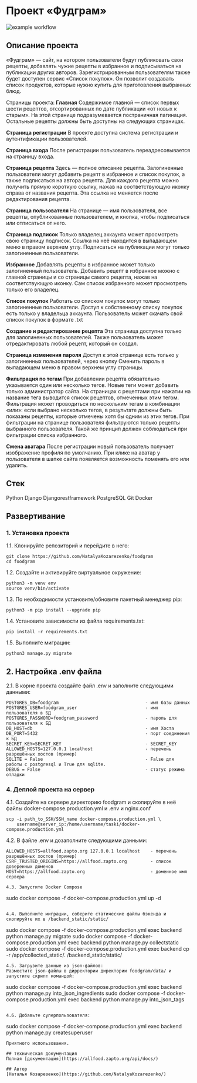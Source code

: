 # Проект «Фудграм»
![example workflow](https://github.com/NatalyaKozarezenko/foodgram/actions/workflows/main.yml/badge.svg)

## Описание проекта

«Фудграм» — сайт, на котором пользователи будут публиковать свои рецепты, добавлять чужие рецепты в избранное и подписываться на публикации других авторов. Зарегистрированным пользователям также будет доступен сервис «Список покупок». Он позволит создавать список продуктов, которые нужно купить для приготовления выбранных блюд.

Страницы проекта:
**Главная**
Содержимое главной — список первых шести рецептов, отсортированных по дате публикации «от новых к старым». На этой странице подразумевается постраничная пагинация. Остальные рецепты должны быть доступны на следующих страницах.

**Страница регистрации**
В проекте доступна система регистрации и аутентификации пользователей.

**Страница входа**
После регистрации пользователь переадресовывается на страницу входа.

**Страница рецепта**
Здесь — полное описание рецепта. Залогиненные пользователи могут добавить рецепт в избранное и список покупок, а также подписаться на автора рецепта. Для каждого рецепта можно получить прямую короткую ссылку, нажав на соответствующую иконку справа от названия рецепта. Эта ссылка не меняется после редактирования рецепта.

**Страница пользователя**
На странице — имя пользователя, все рецепты, опубликованные пользователем, и кнопка, чтобы подписаться или отписаться от него.

**Страница подписок**
Только владелец аккаунта может просмотреть свою страницу подписок. Ссылка на неё находится в выпадающем меню в правом верхнем углу.
Подписаться на публикации могут только залогиненные пользователи.

**Избранное**
Добавлять рецепты в избранное может только залогиненный пользователь. Добавить рецепт в избранное можно с главной страницы и со страницы самого рецепта, нажав на соответствующую иконку. Сам список избранного может просмотреть только его владелец.

**Список покупок**
Работать со списком покупок могут только залогиненные пользователи. Доступ к собственному списку покупок есть только у владельца аккаунта. Пользователь может скачать свой список покупок в формате .txt

**Создание и редактирование рецепта**
Эта страница доступна только для залогиненных пользователей. Также пользователь может отредактировать любой рецепт, который он создал.

**Страница изменения пароля**
Доступ к этой странице есть только у залогиненных пользователей, через кнопку Сменить пароль в выпадающем меню в правом верхнем углу страницы.

**Фильтрация по тегам**
При добавлении рецепта обязательно указывается один или несколько тегов. Новые теги может добавить только администратор сайта.
На страницах с рецептами при нажатии на название тега выводится список рецептов, отмеченных этим тегом. Фильтрация может проводиться по нескольким тегам в комбинации «или»: если выбрано несколько тегов, в результате должны быть показаны рецепты, которые отмечены хотя бы одним из этих тегов. 
При фильтрации на странице пользователя фильтруются только рецепты выбранного пользователя. Такой же принцип должен соблюдаться при фильтрации списка избранного.

**Смена аватара**
После регистрации новый пользователь получает изображение профиля по умолчанию. При клике на аватар у пользователя в шапке сайта появляется возможность поменять его или удалить.

## Стек

Python
Django
Djangorestframework
PostgreSQL
Git
Docker

## Развертивание

### 1. Установка проекта
1.1. Клонируйте репозиторий и перейдите в него:

```
git clone https://github.com/NatalyaKozarezenko/foodgram
cd foodgram
```

1.2. Cоздайте и активируйте виртуальное окружение:

```
python3 -m venv env
source venv/bin/activate
```

1.3. По необходимости установите/обновите пакетный менеджер pip:

```
python3 -m pip install --upgrade pip
```

1.4. Установите зависимости из файла requirements.txt:

```
pip install -r requirements.txt
```

1.5. Выполните миграции:

```
python3 manage.py migrate
```

## 2. Настройка .env файла
2.1. В корне проекта создайте файл .env и заполните следующими данными:

```
POSTGRES_DB=foodgram                                 - имя базы данных
POSTGRES_USER=foodgram_user                          - имя пользователя в БД
POSTGRES_PASSWORD=foodgram_password                  - пароль для пользователя к БД
DB_HOST=db                                           - имя Хоста
DB_PORT=5432                                         - порт соединения к БД
SECRET_KEY=SECRET_KEY                                - SECRET_KEY
ALLOWED_HOSTS=127.0.0.1 localhost                    - перечень разрешённых хостов (пример)
SQLITE = False                                       - False для работы с postgresql и True для sqlite.
DEBUG = False                                        - статус режима отладки
```


### 4. Деплой проекта на сервер

4.1. Создайте на сервере директорию foodgram и скопируйте в неё файлы docker-compose.production.yml и .env и nginx.conf

```
scp -i path_to_SSH/SSH_name docker-compose.production.yml \
    username@server_ip:/home/username/taski/docker-compose.production.yml
```

4.2. В файле .env и дозаполните следующими данными:

```
ALLOWED_HOSTS=allfood.zapto.org 127.0.0.1 localhost    - перечень разрешённых хостов (пример)
CSRF_TRUSTED_ORIGINS=https://allfood.zapto.org         - список доверенных доменов
HOST=https://allfood.zapto.org                         - доменное имя сервера

4.3. Запустите Docker Compose

```
sudo docker compose -f docker-compose.production.yml up -d
```

4.4. Выполните миграции, соберите статические файлы бэкенда и скопируйте их в /backend_static/static/

```
sudo docker compose -f docker-compose.production.yml exec backend python manage.py migrate
sudo docker compose -f docker-compose.production.yml exec backend python manage.py collectstatic
sudo docker compose -f docker-compose.production.yml exec backend cp -r /app/collected_static/. /backend_static/static/
```
4.5. Загрузите данные из json-файлов:
Разместите json-файлы в дирректории директории foodgram/data/ и запустите скрипт командой:

```
sudo docker compose -f docker-compose.production.yml exec backend python manage.py into_json_ingredients
sudo docker compose -f docker-compose.production.yml exec backend python manage.py into_json_tags
```

4.6. Добавьте суперпользователя:

```
sudo docker compose -f docker-compose.production.yml exec backend python manage.py createsuperuser
```
Приятного использования.

## техническая документация
Полная [документация](https://allfood.zapto.org/api/docs/)

## Автор
[Наталья Козарезенко](https://github.com/NatalyaKozarezenko/) 
